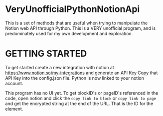 # VeryUnofficialPythonNotionApi
This is a set of methods that are useful when trying to manipulate the Notion web API through Python. This is a VERY unofficial program, and is predominately used for my own development and exploration.


# GETTING STARTED
To get started create a new integration with notion at https://www.notion.so/my-integrations and generate an API Key
Copy that API Key into the config.json file.
Python is now linked to your notion account. 

This program has no UI yet. To get blockID's or pageID's referenced in the code, open notion and click the `copy link to block` or `copy link to page` and get the encrypted string at the end of the URL. 
That is the ID for the element.

